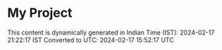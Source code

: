 # My Project

This content is dynamically generated in Indian Time (IST): 2024-02-17 21:22:17 IST
Converted to UTC: 2024-02-17 15:52:17 UTC
